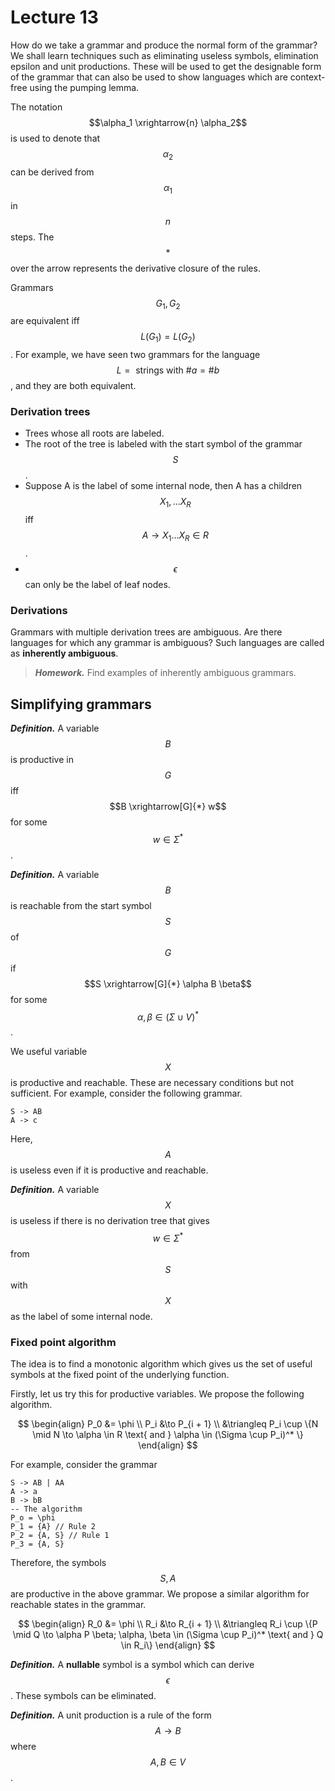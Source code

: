 # Lecture 13

How do we take a grammar and produce the normal form of the grammar? We shall learn techniques such as eliminating useless symbols, elimination epsilon and unit productions. These will be used to get the designable form of the grammar that can also be used to show languages which are context-free using the pumping lemma. 

The notation $$\alpha_1 \xrightarrow{n} \alpha_2$$ is used to denote that $$\alpha_2$$ can be derived from $$\alpha_1$$ in $$n$$ steps. The $$*$$ over the arrow represents the derivative closure of the rules.

Grammars $$G_1, G_2$$ are equivalent iff $$L(G_1) = L(G_2)$$. For example, we have seen two grammars for the language $$L = \text{ strings with } \#a = \#b$$, and they are both equivalent.

### Derivation trees

- Trees whose all roots are labeled.
- The root of the tree is labeled with the start symbol of the grammar $$S$$.
- Suppose A is the label of some internal node, then A has a children $$X_1, \dots X_R$$ iff $$A \to X_1\dots X_R \in R$$.
- $$\epsilon$$ can only be the label of leaf nodes.

### Derivations

Grammars with multiple derivation trees are ambiguous. Are there languages for which any grammar is ambiguous? Such languages are called as **inherently ambiguous**.

> ***Homework.*** Find examples of inherently ambiguous grammars.

## Simplifying grammars

***Definition.*** A variable $$B$$ is productive in $$G$$ iff $$B \xrightarrow[G]{*} w$$ for some $$w \in \Sigma^*$$.

***Definition.*** A variable $$B$$ is reachable from the start symbol $$S$$ of $$G$$ if $$S \xrightarrow[G]{*} \alpha B \beta$$ for some $$\alpha, \beta \in (\Sigma \cup V)^*$$. 

We useful variable $$X$$ is productive and reachable. These are necessary conditions but not sufficient. For example, consider the following grammar.

```
S -> AB
A -> c
```

Here, $$A$$ is useless even if it is productive and reachable.

***Definition.*** A variable $$X$$ is useless if there is no derivation tree that gives $$w \in \Sigma^*$$ from $$S$$ with $$X$$ as the label of some internal node. 

### Fixed point algorithm

The idea is to find a monotonic algorithm which gives us the set of useful symbols at the fixed point of the underlying function.

Firstly, let us try this for productive variables. We propose the following algorithm.


$$
\begin{align}
P_0 &= \phi \\ 
P_i &\to P_{i + 1} \\
&\triangleq P_i \cup \{N \mid N \to \alpha \in R \text{ and } \alpha \in (\Sigma \cup P_i)^*  \}
\end{align}
$$



For example, consider the grammar

```
S -> AB | AA
A -> a
B -> bB
-- The algorithm
P_o = \phi
P_1 = {A} // Rule 2
P_2 = {A, S} // Rule 1
P_3 = {A, S}
```

Therefore, the symbols $$S, A$$ are productive in the above grammar. We propose a similar algorithm for reachable states in the grammar.


$$
\begin{align}
R_0 &= \phi \\ 
R_i &\to R_{i + 1} \\
&\triangleq R_i \cup \{P \mid Q \to \alpha P \beta; \alpha, \beta \in (\Sigma \cup P_i)^*  \text{ and } Q \in R_i\}
\end{align}
$$


***Definition.*** A **nullable** symbol is a symbol which can derive $$\epsilon$$. These symbols can be eliminated.

***Definition.*** A unit production is a rule of the form $$A \to B$$ where $$ A, B \in V$$. 
